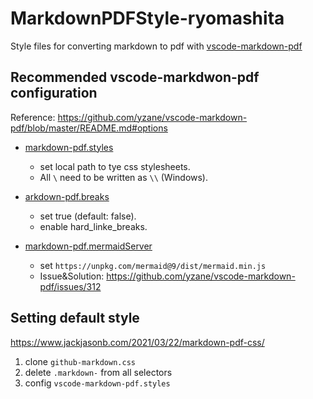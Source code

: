 # MarkdownPDFStyle-ryomashita

Style files for converting markdown to pdf with [vscode-markdown-pdf](https://github.com/yzane/vscode-markdown-pdf)

## Recommended vscode-markdwon-pdf configuration

Reference: https://github.com/yzane/vscode-markdown-pdf/blob/master/README.md#options

- [markdown-pdf.styles](https://github.com/yzane/vscode-markdown-pdf/blob/master/README.md#markdown-pdfstyles) 
  - set local path to tye css stylesheets.
  -  All `\` need to be written as `\\` (Windows).

- [arkdown-pdf.breaks](https://github.com/yzane/vscode-markdown-pdf/blob/master/README.ja.md#markdown-pdfbreaks)
  - set true (default: false).
  - enable hard_linke_breaks.

- [markdown-pdf.mermaidServer](https://github.com/yzane/vscode-markdown-pdf/blob/master/README.ja.md#markdown-pdfmermaidserver)
  - set `https://unpkg.com/mermaid@9/dist/mermaid.min.js`
  - Issue&Solution: https://github.com/yzane/vscode-markdown-pdf/issues/312
  
## Setting default style
https://www.jackjasonb.com/2021/03/22/markdown-pdf-css/
1. clone `github-markdown.css`
2. delete `.markdown-` from all selectors
3. config `vscode-markdown-pdf.styles`